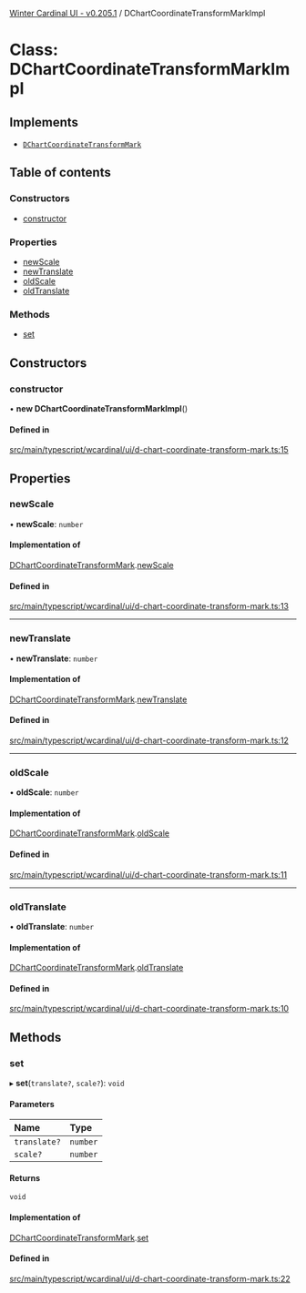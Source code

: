 [Winter Cardinal UI - v0.205.1](../index.md) / DChartCoordinateTransformMarkImpl

# Class: DChartCoordinateTransformMarkImpl

## Implements

- [`DChartCoordinateTransformMark`](../interfaces/DChartCoordinateTransformMark.md)

## Table of contents

### Constructors

- [constructor](DChartCoordinateTransformMarkImpl.md#constructor)

### Properties

- [newScale](DChartCoordinateTransformMarkImpl.md#newscale)
- [newTranslate](DChartCoordinateTransformMarkImpl.md#newtranslate)
- [oldScale](DChartCoordinateTransformMarkImpl.md#oldscale)
- [oldTranslate](DChartCoordinateTransformMarkImpl.md#oldtranslate)

### Methods

- [set](DChartCoordinateTransformMarkImpl.md#set)

## Constructors

### constructor

• **new DChartCoordinateTransformMarkImpl**()

#### Defined in

[src/main/typescript/wcardinal/ui/d-chart-coordinate-transform-mark.ts:15](https://github.com/winter-cardinal/winter-cardinal-ui/blob/v0.205.1/src/main/typescript/wcardinal/ui/d-chart-coordinate-transform-mark.ts#L15)

## Properties

### newScale

• **newScale**: `number`

#### Implementation of

[DChartCoordinateTransformMark](../interfaces/DChartCoordinateTransformMark.md).[newScale](../interfaces/DChartCoordinateTransformMark.md#newscale)

#### Defined in

[src/main/typescript/wcardinal/ui/d-chart-coordinate-transform-mark.ts:13](https://github.com/winter-cardinal/winter-cardinal-ui/blob/v0.205.1/src/main/typescript/wcardinal/ui/d-chart-coordinate-transform-mark.ts#L13)

___

### newTranslate

• **newTranslate**: `number`

#### Implementation of

[DChartCoordinateTransformMark](../interfaces/DChartCoordinateTransformMark.md).[newTranslate](../interfaces/DChartCoordinateTransformMark.md#newtranslate)

#### Defined in

[src/main/typescript/wcardinal/ui/d-chart-coordinate-transform-mark.ts:12](https://github.com/winter-cardinal/winter-cardinal-ui/blob/v0.205.1/src/main/typescript/wcardinal/ui/d-chart-coordinate-transform-mark.ts#L12)

___

### oldScale

• **oldScale**: `number`

#### Implementation of

[DChartCoordinateTransformMark](../interfaces/DChartCoordinateTransformMark.md).[oldScale](../interfaces/DChartCoordinateTransformMark.md#oldscale)

#### Defined in

[src/main/typescript/wcardinal/ui/d-chart-coordinate-transform-mark.ts:11](https://github.com/winter-cardinal/winter-cardinal-ui/blob/v0.205.1/src/main/typescript/wcardinal/ui/d-chart-coordinate-transform-mark.ts#L11)

___

### oldTranslate

• **oldTranslate**: `number`

#### Implementation of

[DChartCoordinateTransformMark](../interfaces/DChartCoordinateTransformMark.md).[oldTranslate](../interfaces/DChartCoordinateTransformMark.md#oldtranslate)

#### Defined in

[src/main/typescript/wcardinal/ui/d-chart-coordinate-transform-mark.ts:10](https://github.com/winter-cardinal/winter-cardinal-ui/blob/v0.205.1/src/main/typescript/wcardinal/ui/d-chart-coordinate-transform-mark.ts#L10)

## Methods

### set

▸ **set**(`translate?`, `scale?`): `void`

#### Parameters

| Name | Type |
| :------ | :------ |
| `translate?` | `number` |
| `scale?` | `number` |

#### Returns

`void`

#### Implementation of

[DChartCoordinateTransformMark](../interfaces/DChartCoordinateTransformMark.md).[set](../interfaces/DChartCoordinateTransformMark.md#set)

#### Defined in

[src/main/typescript/wcardinal/ui/d-chart-coordinate-transform-mark.ts:22](https://github.com/winter-cardinal/winter-cardinal-ui/blob/v0.205.1/src/main/typescript/wcardinal/ui/d-chart-coordinate-transform-mark.ts#L22)
